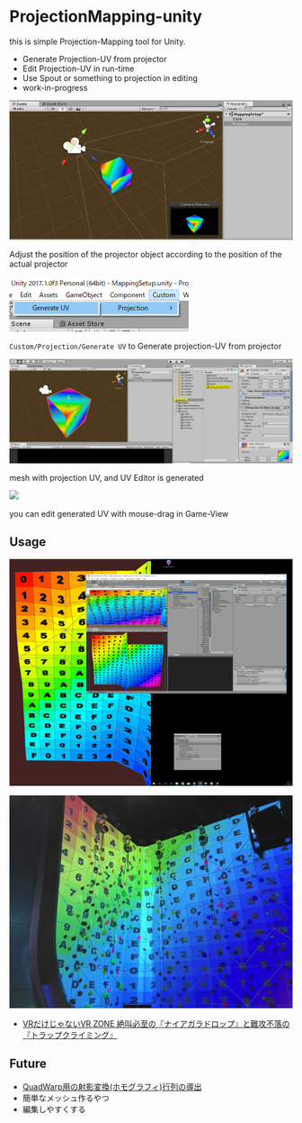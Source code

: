# ProjectionMapping-unity

this is simple Projection-Mapping tool for Unity.

- Generate Projection-UV from projector
- Edit Projection-UV in run-time
- Use Spout or something to projection in editing
- work-in-progress

![](img/projectorPosition.png)

Adjust the position of the projector object according to the position of the actual projector

![](img/generateUvWithMenu.png)

`Custom/Projection/Generate UV` to Generate projection-UV from projector

![](img/projectionUvMeshGenerated.png)

mesh with projection UV, and UV Editor is generated

![](img/uvEdit.gif)

you can edit generated UV with mouse-drag in Game-View

## Usage

![](img/projectionCapture.png)

![](img/projectedPhoto.jpg)

- [VRだけじゃないVR ZONE 絶叫必至の『ナイアガラドロップ』と難攻不落の『トラップクライミング』](http://www.moguravr.com/vr-zone-activity/)

## Future

- [QuadWarp用の射影変換(ホモグラフィ)行列の導出](http://qiita.com/fuqunaga/items/f1534b50ba483e884715)
- 簡単なメッシュ作るやつ
- 編集しやすくする